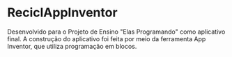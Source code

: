# ReciclAppInventor
Desenvolvido para o Projeto de Ensino "Elas Programando" como aplicativo final.   A construção do aplicativo foi feita por meio da ferramenta App Inventor, que utiliza programação em blocos.
